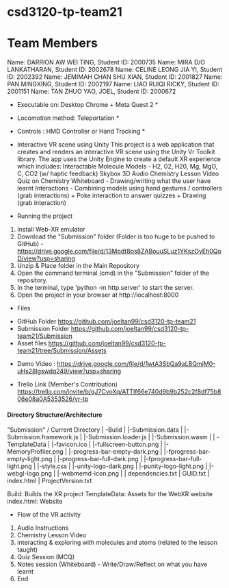 # csd3120-tp-team21

# Team Members
Name: DARRION AW WEI TING, Student ID: 2000735
Name: MIRA D/O LANKATHARAN, Student ID: 2002678
Name: CELINE LEONG JIA YI, Student ID: 2002392
Name: JEMIMAH CHAN SHU XIAN, Student ID: 2001827
Name: PAN MINGXING, Student ID: 2002197
Name: LIAO RUIQI RICKY, Student ID: 2001151
Name: TAN ZHUO YAO, JOEL, Student ID: 2000672


* Executable on: Desktop Chrome + Meta Quest 2 *
* Locomotion method: Teleportation * 
* Controls : HMD Controller or Hand Tracking *


* Interactive VR scene using Unity
This project is a web application that creates and renders an interactive VR scene using the Unity Vr Toolkit library. 
The app uses the Unity Engine to create a default XR experience which includes:
Interactable Molecule Models - H2, 02, H20, Mg, MgO, C, CO2 (w/ haptic feedback)
Skybox 
3D Audio Chemistry Lesson Video
Quiz on Chemistry 
Whiteboard - Drawing/writing what the user have learnt
Interactions - Combining models using hand gestures / controllers (grab interactions) + Poke interaction to answer quizzes + Drawing (grab interaction)


* Running the project
1. Install Web-XR emulator
2. Download the "Submission" folder (Folder is too huge to be pushed to GitHub) - https://drive.google.com/file/d/13Mpdt8ps8ZABouuSLuz1YKszOyEh0QoD/view?usp=sharing
3. Unzip & Place folder in the Main Repository
4. Open the command terminal (cmd) in the "Submission" folder of the repository.
5. In the terminal, type 'python -m http.server' to start the server.
6. Open the project in your browser at http://localhost:8000


* Files
- GitHub Folder
  https://github.com/joeltan99/csd3120-tp-team21
- Submission Folder
  https://github.com/joeltan99/csd3120-tp-team21/Submission
- Asset files
  https://github.com/joeltan99/csd3120-tp-team21/tree/Submission/Assets


* Demo Video :
https://drive.google.com/file/d/1wtA3SbQa9aLBQmjM0-uHs28lgswdq249/view?usp=sharing

* Trello Link (Member's Contribution)
https://trello.com/invite/b/qJ7CvoXq/ATTIf66e740d9b9b252c2f8df75b806e08a0A5353526/vr-tp



#### Directory Structure/Architecture
"Submission" / Current Directory
| -Build
|   |-Submission.data
|   |-Submission.framework.js
|   |-Submission.loader.js
|   |-Submission.wasm
|
| -TemplateData
|   |-favicon.ico
|   |-fullscreen-button.png
|   |-MemoryProfiler.png
|   |-progress-bar-empty-dark.png
|   |-fprogress-bar-empty-light.png
|   |-progress-bar-full-dark.png
|   |-fprogress-bar-full-light.png
|   |-style.css
|   |-unity-logo-dark.png
|   |-punity-logo-light.png
|   |-webgl-logo.png
|   |-webmemd-icon.png
|
| dependencies.txt
| GUID.txt
| index.html
| ProjectVersion.txt

Build: Builds the XR project
TemplateData: Assets for the WebXR website 
index.html: Website



* Flow of the VR activity
1. Audio Instructions
2. Chemistry Lesson Video
3. interacting & exploring with molecules and atoms (related to the lesson taught)
4. Quiz Session (MCQ)
5. Notes session (Whiteboard) - Write/Draw/Reflect on what you have learnt
6. End
